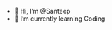 - 👋 Hi, I’m @Santeep 
- 🌱 I’m currently learning Coding

<!---
Santeep/Santeep is a ✨ special ✨ repository because its `README.md` (this file) appears on your GitHub profile.
You can click the Preview link to take a look at your changes.
--->
